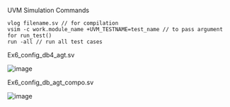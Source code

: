 UVM Simulation Commands 
```
vlog filename.sv // for compilation
vsim -c work.module_name +UVM_TESTNAME=test_name // to pass argument for run_test()
run -all // run all test cases
```

Ex6_config_db4_agt.sv

![image](https://github.com/user-attachments/assets/b7c942d0-d443-4097-b303-80d2562b8b5c)

Ex6_config_db_agt_compo.sv

![image](https://github.com/user-attachments/assets/014bf6c6-31e4-4b58-a8dc-eea7947404d5)
